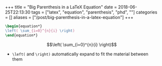 +++
title = "Big Parenthesis in a LaTeX Equation"
date = 2018-06-25T22:13:30
tags = ["latex", "equation", "parenthesis", "phd", ""]
categories = []
aliases = ["/post/big-parenthesis-in-a-latex-equation"]
+++


```latex
\begin{equation*}
\left( \sum_{i=0}^{n}{i} \right)
\end{equation*}
```

$$\left( \sum_{i=0}^{n}{i} \right)$$

- `\left(` and `\right)` automatically expand to fit the material between them
